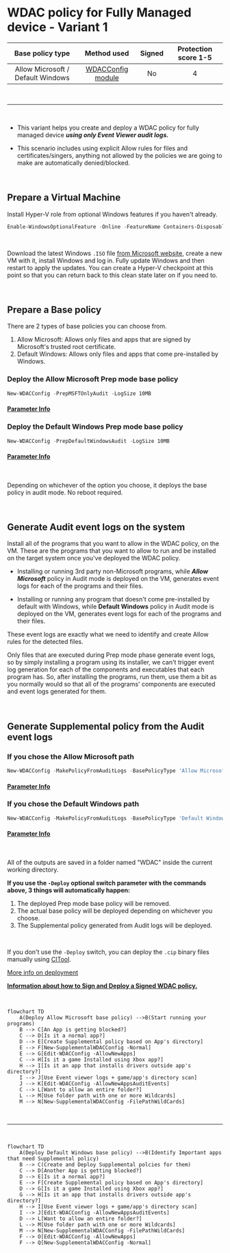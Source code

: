 # WDAC policy for Fully Managed device - Variant 1

| Base policy type|Method used|Signed | Protection score 1-5 |
| :-------------: | :-------------: | :-------------: | :-------------: |
| Allow Microsoft / Default Windows | [WDACConfig module](https://github.com/HotCakeX/Harden-Windows-Security/wiki/WDACConfig) | No | 4 |

<br>

---

<br>

* This variant helps you create and deploy a WDAC policy for fully managed device ***using only Event Viewer audit logs.***

* This scenario includes using explicit Allow rules for files and certificates/singers, anything not allowed by the policies we are going to make are automatically denied/blocked.

<br>

## Prepare a Virtual Machine

Install Hyper-V role from optional Windows features if you haven't already.

```powershell
Enable-WindowsOptionalFeature -Online -FeatureName Containers-DisposableClientVM -All -norestart
```

<br>

 Download the latest Windows `.ISO` file [from Microsoft website](https://www.microsoft.com/software-download/), create a new VM with it, install Windows and log in. Fully update Windows and then restart to apply the updates. You can create a Hyper-V checkpoint at this point so that you can return back to this clean state later on if you need to.

<br>

## Prepare a Base policy

There are 2 types of base policies you can choose from.

1. Allow Microsoft: Allows only files and apps that are signed by Microsoft's trusted root certificate.
2. Default Windows: Allows only files and apps that come pre-installed by Windows.

### Deploy the Allow Microsoft Prep mode base policy

```powershell
New-WDACConfig -PrepMSFTOnlyAudit -LogSize 10MB
```

#### [Parameter Info](https://github.com/HotCakeX/Harden-Windows-Security/wiki/New-WDACConfig#new-wdacconfig--prepmsftonlyaudit)

### Deploy the Default Windows Prep mode base policy

```powershell
New-WDACConfig -PrepDefaultWindowsAudit -LogSize 10MB
```

#### [Parameter Info](https://github.com/HotCakeX/Harden-Windows-Security/wiki/New-WDACConfig#new-wdacconfig--prepdefaultwindowsaudit)

<br>

Depending on whichever of the option you choose, it deploys the base policy in audit mode. No reboot required.

<br>

## Generate Audit event logs on the system

Install all of the programs that you want to allow in the WDAC policy, on the VM. These are the programs that you want to allow to run and be installed on the target system once you've deployed the WDAC policy.

* Installing or running 3rd party non-Microsoft programs, while ***Allow Microsoft*** policy in Audit mode is deployed on the VM, generates event logs for each of the programs and their files.

* Installing or running any program that doesn't come pre-installed by default with Windows, while **Default Windows** policy in Audit mode is deployed on the VM, generates event logs for each of the programs and their files.

These event logs are exactly what we need to identify and create Allow rules for the detected files.

 Only files that are executed during Prep mode phase generate event logs, so by simply installing a program using its installer, we can't trigger event log generation for each of the components and executables that each program has. So, after installing the programs, run them, use them a bit as you normally would so that all of the programs' components are executed and event logs generated for them.

<br>

## Generate Supplemental policy from the Audit event logs

### If you chose the Allow Microsoft path

```powershell
New-WDACConfig -MakePolicyFromAuditLogs -BasePolicyType 'Allow Microsoft Base' -NoDeletedFiles
```

#### [Parameter Info](https://github.com/HotCakeX/Harden-Windows-Security/wiki/New-WDACConfig#new-wdacconfig--makepolicyfromauditlogs)

### If you chose the Default Windows path

```powershell
New-WDACConfig -MakePolicyFromAuditLogs -BasePolicyType 'Default Windows Base' -NoDeletedFiles
```

#### [Parameter Info](https://github.com/HotCakeX/Harden-Windows-Security/wiki/New-WDACConfig#new-wdacconfig--makepolicyfromauditlogs)

<br>

All of the outputs are saved in a folder named "WDAC" inside the current working directory.

**If you use the `-Deploy` optional switch parameter with the commands above, 3 things will automatically happen:**

1. The deployed Prep mode base policy will be removed.
2. The actual base policy will be deployed depending on whichever you choose.
3. The Supplemental policy generated from Audit logs will be deployed.

<br>

If you don't use the `-Deploy` switch, you can deploy the `.cip` binary files manually using [CITool](https://learn.microsoft.com/en-us/windows/security/application-security/application-control/windows-defender-application-control/operations/citool-commands).

[More info on deployment](https://learn.microsoft.com/en-us/windows/security/application-security/application-control/windows-defender-application-control/deployment/wdac-deployment-guide)

[**Information about how to Sign and Deploy a Signed WDAC policy.**](https://github.com/HotCakeX/Harden-Windows-Security/wiki/How-to-Create-and-Deploy-a-Signed-WDAC-Policy-Windows-Defender-Application-Control)

<br>

```mermaid
flowchart TD
    A(Deploy Allow Microsoft base policy) -->B(Start running your programs)
    B --> C[An App is getting blocked?]
    C --> D[Is it a normal app?]
    D --> E[Create Supplemental policy based on App's directory]
    E --> F[New-SupplementalWDACConfig -Normal]
    E --> G[Edit-WDACConfig -AllowNewApps]
    C --> H[Is it a game Installed using Xbox app?]
    H --> I[Is it an app that installs drivers outside app's directory?]
    I --> J[Use Event viewer logs + game/app's directory scan]
    J --> K[Edit-WDACConfig -AllowNewAppsAuditEvents]
    C --> L[Want to allow an entire folder?]
    L --> M[Use folder path with one or more Wildcards]
    M --> N[New-SupplementalWDACConfig -FilePathWildCards]
```

<br>

---

<br>

```mermaid
flowchart TD
    A(Deploy Default Windows base policy) -->B(Identify Important apps that need Supplemental policy)
    B --> C(Create and Deploy Supplemental polcies for them)
    C --> D[Another App is getting blocked?]
    D --> E[Is it a normal app?]
    E --> F[Create Supplemental policy based on App's directory]
    D --> G[Is it a game Installed using Xbox app?]
    G --> H[Is it an app that installs drivers outside app's directory?]
    H --> I[Use Event viewer logs + game/app's directory scan]
    I --> J[Edit-WDACConfig -AllowNewAppsAuditEvents]      
    D --> L[Want to allow an entire folder?]
    L --> M[Use folder path with one or more Wildcards]
    M --> N[New-SupplementalWDACConfig -FilePathWildCards]
    F --> O[Edit-WDACConfig -AllowNewApps]
    F --> Q[New-SupplementalWDACConfig -Normal]
```
